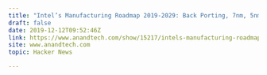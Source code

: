 ```yaml
---
title: "Intel’s Manufacturing Roadmap 2019-2029: Back Porting, 7nm, 5nm, 3nm, 2nm, 1.4nm"
draft: false
date: 2019-12-12T09:52:46Z
link: https://www.anandtech.com/show/15217/intels-manufacturing-roadmap-from-2019-to-2029?utm_medium=RSS&utm_source=hune
site: www.anandtech.com
topic: Hacker News  

---
```

